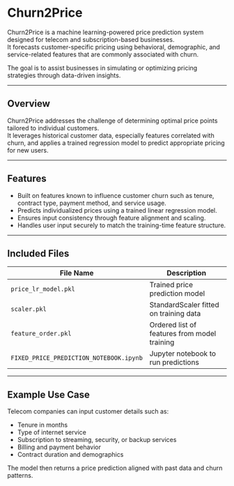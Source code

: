 # Churn2Price

Churn2Price is a machine learning-powered price prediction system designed for telecom and subscription-based businesses.  
It forecasts customer-specific pricing using behavioral, demographic, and service-related features that are commonly associated with churn.

The goal is to assist businesses in simulating or optimizing pricing strategies through data-driven insights.

---

## Overview

Churn2Price addresses the challenge of determining optimal price points tailored to individual customers.  
It leverages historical customer data, especially features correlated with churn, and applies a trained regression model to predict appropriate pricing for new users.

---

## Features

- Built on features known to influence customer churn such as tenure, contract type, payment method, and service usage.
- Predicts individualized prices using a trained linear regression model.
- Ensures input consistency through feature alignment and scaling.
- Handles user input securely to match the training-time feature structure.

---

## Included Files

| File Name                        | Description                                 |
|----------------------------------|---------------------------------------------|
| `price_lr_model.pkl`             | Trained price prediction model              |
| `scaler.pkl`                     | StandardScaler fitted on training data      |
| `feature_order.pkl`              | Ordered list of features from model training |
| `FIXED_PRICE_PREDICTION_NOTEBOOK.ipynb` | Jupyter notebook to run predictions        |

---

## Example Use Case

Telecom companies can input customer details such as:

- Tenure in months  
- Type of internet service  
- Subscription to streaming, security, or backup services  
- Billing and payment behavior  
- Contract duration and demographics  

The model then returns a price prediction aligned with past data and churn patterns.
